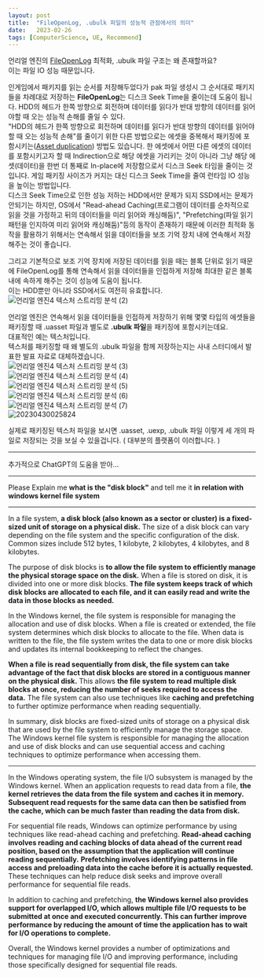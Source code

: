 ```yaml
---
layout: post
title:  "FileOpenLog, .ubulk 파일의 성능적 관점에서의 의미"
date:   2023-02-26
tags: [ComputerScience, UE, Recommend]
---          
```


언리얼 엔진의 [FileOpenLog](https://twitter.com/jack_knobel/status/1068294442962972672) 최적화, .ubulk 파일 구조는 왜 존재할까요?                     
이는 파일 IO 성능 때문입니다.              
                  
인게임에서 패키지를 읽는 순서를 저장해두었다가 pak 파일 생성시 그 순서대로 패키지들을 차례대로 저장하는 **FileOpenLog**는 디스크 Seek Time을 줄이는데 도움이 됩니다. HDD의 헤드가 한쪽 방향으로 회전하며 데이터를 읽다가 반대 방향의 데이터를 읽어야할 때 오는 성능적 손해를 줄일 수 있다.         
"HDD의 헤드가 한쪽 방향으로 회전하며 데이터를 읽다가 반대 방향의 데이터를 읽어야할 때 오는 성능적 손해"를 줄이기 위한 다른 방법으로는 에셋을 중복해서 패키징에 포함시키는([Asset duplication](https://www.reddit.com/r/PS5/comments/nkt67n/lets_talk_about_asset_duplication/?utm_source=share&utm_medium=web2x&context=3)) 방법도 있습니다. 한 에셋에서 어떤 다른 에셋의 데이터를 포함시키고자 할 때 Indirection으로 해당 에셋을 가리키는 것이 아니라 그냥 해당 에셋(데이터)을 한번 더 통째로 In-place에 저장함으로서 디스크 Seek 타임을 줄이는 것입니다. 게임 패키징 사이즈가 커지는 대신 디스크 Seek Time을 줄여 런타임 IO 성능을 높이는 방법입니다.       
디스크 Seek Time으로 인한 성능 저하는 HDD에서만 문제가 되지 SSD에서는 문제가 안되기는 하지만, OS에서 "Read-ahead Caching(프로그램이 데이터를 순차적으로 읽을 것을 가정하고 뒤의 데이터들을 미리 읽어와 캐싱해둠)", "Prefetching(파일 읽기 패턴을 인지하여 미리 읽어와 캐싱해둠)"등의 동작이 존재하기 때문에 이러한 최적화 동작을 활용하기 위해서는 연속해서 읽을 데이터들을 보조 기억 장치 내에 연속해서 저장해주는 것이 좋습니다.    
                                 
그리고 기본적으로 보조 기억 장치에 저장된 데이터를 읽을 때는 블록 단위로 읽기 때문에 FileOpenLog를 통해 연속해서 읽을 데이터들을 인접하게 저장해 최대한 같은 블록 내에 속하게 해주는 것이 성능에 도움이 됩니다.                    
이는 HDD뿐만 아니라 SSD에서도 여전히 유효합니다.           
![언리얼 엔진4 텍스처 스트리밍 분석 (2)](https://user-images.githubusercontent.com/33873804/235318130-fdd41576-9955-4914-a57e-e33acde29c40.png)                    
                                     
언리얼 엔진은 연속해서 읽을 데이터들을 인접하게 저장하기 위해 몇몇 타입의 에셋들을 패키징할 때 .uasset 파일과 별도로 **.ubulk 파일**을 패키징에 포함시키는데요.       
대표적인 예는 텍스처입니다.        
텍스처를 패키징할 때 왜 별도의 .ubulk 파일을 함께 저장하는지는 사내 스터디에서 발표한 발표 자료로 대체하겠습니다.           
![언리얼 엔진4 텍스처 스트리밍 분석 (3)](https://user-images.githubusercontent.com/33873804/235318507-9ced7cf6-5114-4644-b188-48fd94672d24.png)           
![언리얼 엔진4 텍스처 스트리밍 분석 (4)](https://user-images.githubusercontent.com/33873804/235318509-97d28245-834b-4b1d-8fd8-3ca7c35de85f.png)         
![언리얼 엔진4 텍스처 스트리밍 분석 (5)](https://user-images.githubusercontent.com/33873804/235318673-182e3f6b-c548-4e99-805b-9e2315f46633.png)           
![언리얼 엔진4 텍스처 스트리밍 분석 (6)](https://user-images.githubusercontent.com/33873804/235318674-49f9441e-7f34-4726-be10-16220b007b28.png)          
![언리얼 엔진4 텍스처 스트리밍 분석 (7)](https://user-images.githubusercontent.com/33873804/235318675-91aec90e-36e2-45ab-af2b-c94a6258d7db.png)              
![20230430025824](https://user-images.githubusercontent.com/33873804/235317302-5687574a-912f-4a76-9bf5-f992f280e9a9.png)            

실제로 패키징된 텍스처 파일을 보시면 .uasset, .uexp, .ubulk 파일 이렇게 세 개의 파일로 저장되는 것을 보실 수 있을겁니다. ( 대부분의 플랫폼이 이러합니다. )             

----------------------------     

추가적으로 ChatGPT의 도움을 받아...               
               
----------------------------               
               
Please Explain me **what is the "disk block"** and tell me it **in relation with windows kernel file system**                                   
               
---------------------------               
               
In a file system, **a disk block (also known as a sector or cluster) is a fixed-sized unit of storage on a physical disk.** The size of a disk block can vary depending on the file system and the specific configuration of the disk. Common sizes include 512 bytes, 1 kilobyte, 2 kilobytes, 4 kilobytes, and 8 kilobytes.               
               
The purpose of disk blocks is **to allow the file system to efficiently manage the physical storage space on the disk.** When a file is stored on disk, it is divided into one or more disk blocks. **The file system keeps track of which disk blocks are allocated to each file, and it can easily read and write the data in those blocks as needed.**               
               
In the Windows kernel, the file system is responsible for managing the allocation and use of disk blocks. When a file is created or extended, the file system determines which disk blocks to allocate to the file. When data is written to the file, the file system writes the data to one or more disk blocks and updates its internal bookkeeping to reflect the changes.               
               
**When a file is read sequentially from disk, the file system can take advantage of the fact that disk blocks are stored in a contiguous manner on the physical disk.** This allows **the file system to read multiple disk blocks at once, reducing the number of seeks required to access the data.** The file system can also use techniques like **caching and prefetching** to further optimize performance when reading sequentially.               
               
In summary, disk blocks are fixed-sized units of storage on a physical disk that are used by the file system to efficiently manage the storage space. The Windows kernel file system is responsible for managing the allocation and use of disk blocks and can use sequential access and caching techniques to optimize performance when accessing them.                 

---------------------------                      
                                       
In the Windows operating system, the file I/O subsystem is managed by the Windows kernel. When an application requests to read data from a file, **the kernel retrieves the data from the file system and caches it in memory. Subsequent read requests for the same data can then be satisfied from the cache, which can be much faster than reading the data from disk.**                                             
                                                                   
For sequential file reads, Windows can optimize performance by using techniques like read-ahead caching and prefetching. **Read-ahead caching involves reading and caching blocks of data ahead of the current read position, based on the assumption that the application will continue reading sequentially.** **Prefetching involves identifying patterns in file access and preloading data into the cache before it is actually requested.** These techniques can help reduce disk seeks and improve overall performance for sequential file reads.                                            
                                                                  
In addition to caching and prefetching, **the Windows kernel also provides support for overlapped I/O, which allows multiple file I/O requests to be submitted at once and executed concurrently. This can further improve performance by reducing the amount of time the application has to wait for I/O operations to complete.**                                       
                      
Overall, the Windows kernel provides a number of optimizations and techniques for managing file I/O and improving performance, including those specifically designed for sequential file reads.                      
                      

